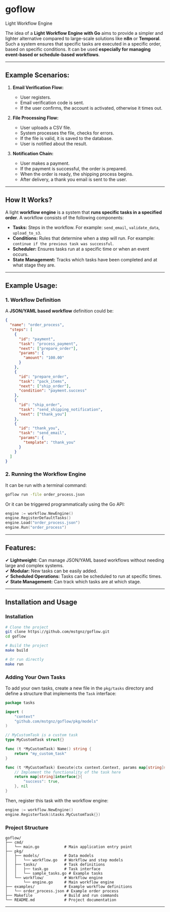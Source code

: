 # goflow

Light Workflow Engine

The idea of a **Light Workflow Engine with Go** aims to provide a simpler and lighter alternative compared to large-scale solutions like **n8n** or **Temporal**. Such a system ensures that specific tasks are executed in a specific order, based on specific conditions. It can be used **especially for managing event-based or schedule-based workflows**.

---

## **Example Scenarios:**

1. **Email Verification Flow:**

   - User registers.
   - Email verification code is sent.
   - If the user confirms, the account is activated, otherwise it times out.

2. **File Processing Flow:**

   - User uploads a CSV file.
   - System processes the file, checks for errors.
   - If the file is valid, it is saved to the database.
   - User is notified about the result.

3. **Notification Chain:**
   - User makes a payment.
   - If the payment is successful, the order is prepared.
   - When the order is ready, the shipping process begins.
   - After delivery, a thank you email is sent to the user.

---

## **How It Works?**

A light **workflow engine** is a system that **runs specific tasks in a specified order**. A workflow consists of the following components:

- **Tasks:** Steps in the workflow. For example: `send_email`, `validate_data`, `upload_to_s3`.
- **Conditions:** Rules that determine when a step will run. For example: `continue if the previous task was successful`.
- **Scheduler:** Ensures tasks run at a specific time or when an event occurs.
- **State Management:** Tracks which tasks have been completed and at what stage they are.

---

## **Example Usage:**

### **1. Workflow Definition**

A **JSON/YAML based workflow** definition could be:

```json
{
  "name": "order_process",
  "steps": [
    {
      "id": "payment",
      "task": "process_payment",
      "next": ["prepare_order"],
      "params": {
        "amount": "100.00"
      }
    },
    {
      "id": "prepare_order",
      "task": "pack_items",
      "next": ["ship_order"],
      "condition": "payment.success"
    },
    {
      "id": "ship_order",
      "task": "send_shipping_notification",
      "next": ["thank_you"]
    },
    {
      "id": "thank_you",
      "task": "send_email",
      "params": {
        "template": "thank_you"
      }
    }
  ]
}
```

### **2. Running the Workflow Engine**

It can be run with a terminal command:

```bash
goflow run -file order_process.json
```

Or it can be triggered programmatically using the Go API:

```go
engine := workflow.NewEngine()
engine.RegisterDefaultTasks()
engine.Load("order_process.json")
engine.Run("order_process")
```

---

## **Features:**

✔ **Lightweight:** Can manage JSON/YAML based workflows without needing large and complex systems.  
✔ **Modular:** New tasks can be easily added.  
✔ **Scheduled Operations:** Tasks can be scheduled to run at specific times.  
✔ **State Management:** Can track which tasks are at which stage.

---

## **Installation and Usage**

### **Installation**

```bash
# Clone the project
git clone https://github.com/mstgnz/goflow.git
cd goflow

# Build the project
make build

# Or run directly
make run
```

### **Adding Your Own Tasks**

To add your own tasks, create a new file in the `pkg/tasks` directory and define a structure that implements the `Task` interface:

```go
package tasks

import (
	"context"
	"github.com/mstgnz/goflow/pkg/models"
)

// MyCustomTask is a custom task
type MyCustomTask struct{}

func (t *MyCustomTask) Name() string {
	return "my_custom_task"
}

func (t *MyCustomTask) Execute(ctx context.Context, params map[string]string, state *models.WorkflowState) (map[string]interface{}, error) {
	// Implement the functionality of the task here
	return map[string]interface{}{
		"success": true,
	}, nil
}
```

Then, register this task with the workflow engine:

```go
engine := workflow.NewEngine()
engine.RegisterTask(&tasks.MyCustomTask{})
```

### **Project Structure**

```
goflow/
├── cmd/
│   └── main.go           # Main application entry point
├── pkg/
│   ├── models/           # Data models
│   │   └── workflow.go   # Workflow and step models
│   ├── tasks/            # Task definitions
│   │   ├── task.go       # Task interface
│   │   └── sample_tasks.go # Example tasks
│   └── workflow/         # Workflow engine
│       └── engine.go     # Main workflow engine
├── examples/             # Example workflow definitions
│   └── order_process.json # Example order process
├── Makefile              # Build and run commands
└── README.md             # Project documentation
```

---
